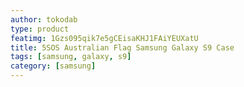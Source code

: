 ```yaml
---
author: tokodab
type: product
featimg: 1Gzs095qik7e5gCEisaKHJ1FAiYEUXatU
title: 5SOS Australian Flag Samsung Galaxy S9 Case
tags: [samsung, galaxy, s9]
category: [samsung]
---
```

